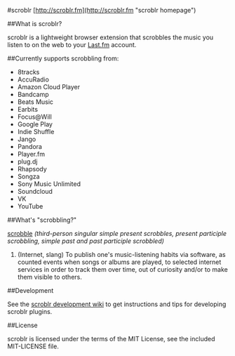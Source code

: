 #scroblr
[http://scroblr.fm](http://scroblr.fm "scroblr homepage")

##What is scroblr?

scroblr is a lightweight browser extension that scrobbles the music you listen to on the web to your [Last.fm](http://last.fm "Last.fm") account.

##Currently supports scrobbling from:

- 8tracks
- AccuRadio
- Amazon Cloud Player
- Bandcamp
- Beats Music
- Earbits
- Focus@Will
- Google Play
- Indie Shuffle
- Jango
- Pandora
- Player.fm
- plug.dj
- Rhapsody
- Songza
- Sony Music Unlimited
- Soundcloud
- VK
- YouTube

##What's "scrobbling?"

[scrobble](http://en.wiktionary.org/wiki/scrobble "scrobble definition") *(third-person singular simple present scrobbles, present participle scrobbling, simple past and past participle scrobbled)*
1. (Internet, slang) To publish one's music-listening habits via software, as counted events when songs or albums are played, to selected internet services in order to track them over time, out of curiosity and/or to make them visible to others.

##Development

See the [scroblr development wiki](https://github.com/cgravolet/scroblr/wiki/_pages) to get instructions and tips for developing scroblr plugins.

##License

scroblr is licensed under the terms of the MIT License, see the included MIT-LICENSE file.
